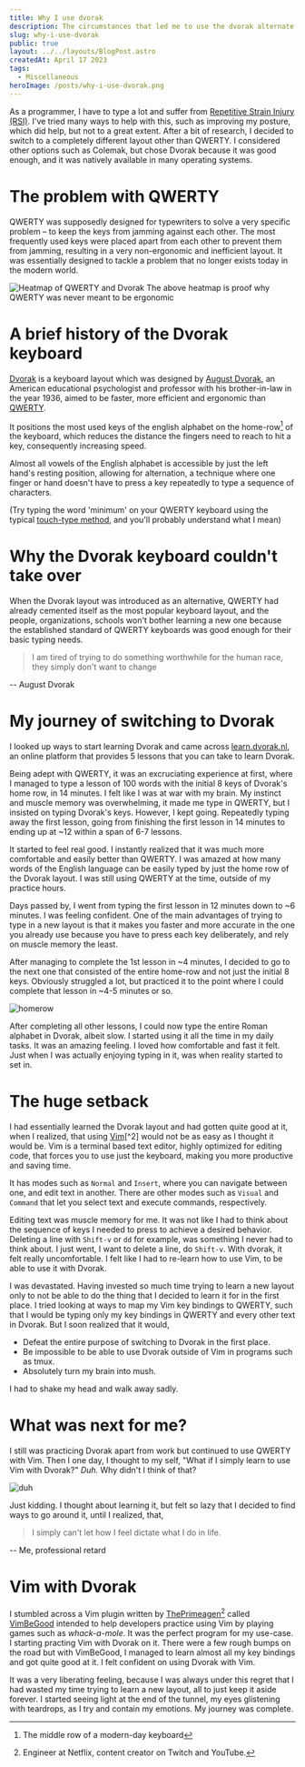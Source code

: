 ```yaml
---
title: Why I use dvorak
description: The circumstances that led me to use the dvorak alternate keyboard layout and the challenges I faced
slug: why-i-use-dvorak
public: true
layout: ../../layouts/BlogPost.astro
createdAt: April 17 2023
tags:
  - Miscellaneous
heroImage: /posts/why-i-use-dvorak.png
---
```


As a programmer, I have to type a lot and suffer from [Repetitive Strain Injury (RSI)](https://my.clevelandclinic.org/health/diseases/17424-repetitive-strain-injury). I've tried many ways to help with this, such as improving my posture, which did help, but not to a great extent. After a bit of research, I decided to switch to a completely different layout other than QWERTY.
I considered other options such as Colemak, but chose Dvorak because it was good enough, and it was natively available in many operating systems.

# The problem with QWERTY
QWERTY was supposedly designed for typewriters to solve a very specific problem – to keep the keys from jamming against each other. The most frequently used keys were placed apart from each other to prevent them from jamming, resulting in a very non-ergonomic and inefficient layout.
It was essentially designed to tackle a problem that no longer exists today in the modern world.

![Heatmap of QWERTY and Dvorak](/posts/dvorak-qwerty-heatmap.png)
The above heatmap is proof why QWERTY was never meant to be ergonomic

# A brief history of the Dvorak keyboard
[Dvorak](https://en.wikipedia.org/wiki/Dvorak_keyboard_layout) is a keyboard layout which was designed by [August Dvorak](https://en.wikipedia.org/wiki/August_Dvorak), an American educational psychologist and professor with his brother-in-law in the year 1936, aimed to be faster, more efficient and ergonomic than [QWERTY](https://en.wikipedia.org/wiki/QWERTY).

It positions the most used keys of the english alphabet on the home-row[^1] of the keyboard, which reduces the distance the fingers need to reach to hit a key, consequently increasing speed.

Almost all vowels of the English alphabet is accessible by just the left hand's resting position, allowing for alternation, a technique where one finger or hand doesn't have to press a key repeatedly to type a sequence of characters.

(Try typing the word 'minimum' on your QWERTY keyboard using the typical [touch-type method](https://en.wikipedia.org/wiki/Touch_typing), and you'll probably understand what I mean)

# Why the Dvorak keyboard couldn't take over

When the Dvorak layout was introduced as an alternative, QWERTY had already cemented itself as the most popular keyboard layout, and the people, organizations, schools won't bother learning a new one because the established standard of QWERTY keyboards was good enough for their basic typing needs.

> I am tired of trying to do something worthwhile for the human race, they simply don't want to change

-- August Dvorak

# My journey of switching to Dvorak
I looked up ways to start learning Dvorak and came across [learn.dvorak.nl](https://learn.dvorak.nl), an online platform that provides 5 lessons that you can take to learn Dvorak.

Being adept with QWERTY, it was an excruciating experience at first, where I managed to type a lesson of 100 words with the initial 8 keys of Dvorak's home row, in 14 minutes.
I felt like I was at war with my brain. My instinct and muscle memory was overwhelming, it made me type in QWERTY, but I insisted on typing Dvorak's keys. 
However, I kept going. 
Repeatedly typing away the first lesson, going from finishing the first lesson in 14 minutes to ending up at ~12 within a span of 6-7 lessons.

It started to feel real good. I instantly realized that it was much more comfortable and easily better than QWERTY. I was amazed at how many words of the English language can be easily typed by just the home row of the Dvorak layout.
I was still using QWERTY at the time, outside of my practice hours.

Days passed by, I went from typing the first lesson in 12 minutes down to ~6 minutes. I was feeling confident. One of the main advantages of trying to type in a new layout is that it makes you faster and more accurate in the one you already use because you have to press each key deliberately, and rely on muscle memory the least.

After managing to complete the 1st lesson in ~4 minutes, I decided to go to the next one that consisted of the entire home-row and not just the initial 8 keys. Obviously struggled a lot, but practiced it to the point where I could complete that lesson in ~4-5 minutes or so.

![homerow](/posts/homerow.png)

After completing all other lessons, I could now type the entire Roman alphabet in Dvorak, albeit slow.
I started using it all the time in my daily tasks. It was an amazing feeling. I loved how comfortable and fast it felt. Just when I was actually enjoying typing in it, was when reality started to set in.

# The huge setback
I had essentially learned the Dvorak layout and had gotten quite good at it, when I realized, that using [Vim](https://en.wikipedia.org/wiki/Vim_(text_editor))[^2] would not be as easy as I thought it would be. Vim is a terminal based text editor, highly optimized for editing code, that forces you to use just the keyboard, making you more productive and saving time.

It has modes such as `Normal` and `Insert`, where you can navigate between one, and edit text in another.
There are other modes such as `Visual` and `Command` that let you select text and execute commands, respectively.

Editing text was muscle memory for me. It was not like I had to think about the sequence of keys I needed to press to achieve a desired behavior. Deleting a line with `Shift-v` or `dd` for example, was something I never had to think about. I just went, I want to delete a line, do `Shift-v`. With dvorak, it felt really uncomfortable. I felt like I had to re-learn how to use Vim, to be able to use it with Dvorak.

I was devastated. Having invested so much time trying to learn a new layout only to not be able to do the thing that I decided to learn it for in the first place. I tried looking at ways to map my Vim key bindings to QWERTY, such that I would be typing only my key bindings in QWERTY and every other text in Dvorak. But I soon realized that it would,
- Defeat the entire purpose of switching to Dvorak in the first place.
- Be impossible to be able to use Dvorak outside of Vim in programs such as tmux.
- Absolutely turn my brain into mush.

I had to shake my head and walk away sadly.

# What was next for me?
I still was practicing Dvorak apart from work but continued to use QWERTY with Vim. Then I one day, I thought to my self, "What if I simply learn to use Vim with Dvorak?" *Duh.* Why didn't I think of that?

![duh](/posts/willem-duh.gif)

Just kidding. I thought about learning it, but felt so lazy that I decided to find ways to go around it, until I realized, that,
> I simply can't let how I feel dictate what I do in life.

-- Me, professional retard

# Vim with Dvorak

I stumbled across a Vim plugin written by [ThePrimeagen](https://twitter.com/ThePrimeagen)[^3] called [VimBeGood](https://github.com/ThePrimeagen/vim-be-good) intended to help developers practice using Vim by playing games such as *whack-a-mole*.
It was the perfect program for my use-case. I starting practing Vim with Dvorak on it. There were a few rough bumps on the road but with VimBeGood, I managed to learn almost all my key bindings and got quite good at it.
I felt confident on using Dvorak with Vim.

It was a very liberating feeling, because I was always under this regret that I had wasted my time trying to learn a new layout, all to just keep it aside forever. I started seeing light at the end of the tunnel, my eyes glistening with teardrops, as I try and contain my emotions. My journey was complete.

[^1]: The middle row of a modern-day keyboard
[^2]: A powerful terminal based text editor that forces you to use just the keyboard for editing text
[^3]: Engineer at Netflix, content creator on Twitch and YouTube.
